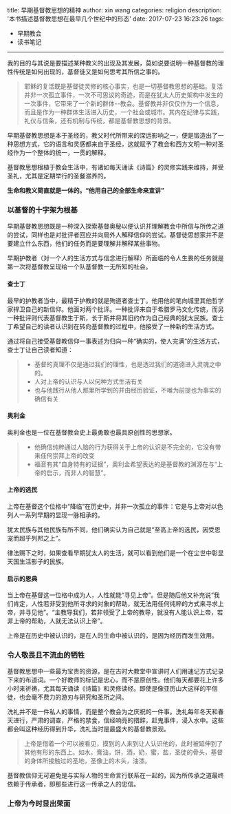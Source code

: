 title: 早期基督教思想的精神
author: xin wang
categories: religion
description: '本书描述基督教思想在最早几个世纪中的形态'
date: 2017-07-23 16:23:26
tags:
 - 早期教会
 - 读书笔记
---

我的目的与其说是要描述某种教义的出现及其发展，莫如说要说明一种基督教的理性传统是如何出现的，基督徒又是如何思考其所信之事的。

> 耶稣的复活既是基督徒灵修的核心事实，也是一切基督教思想的基础。复活并非一次孤立事件，一次不可思议的奇迹，而是在犹太人历史架构中发生的一次事件，它带来了一个新的群体--教会。基督教并非仅仅作为一个信息，而且是作为一种群体生活进入历史，一个社会或城市。其内在纪律与实践，礼仪与信条，还有机制与传统，都是基督教思想的背景。

早期基督教思想是本于圣经的，教父时代所带来的深远影响之一，便是锻造出了一种思想方式，它的语言和灵感都来自于圣经，这就赋予了教会和西方文明一种对圣经作为一个整体的统一，一贯的解释。

基督教思想根植于教会生活中，有诸如每天诵读《诗篇》的灵修实践来维持，并受圣礼，尤其是定期举行的圣餐滋养的。

**生命和教义简直就是一体的。“他用自己的全部生命来宣讲”**

### 以基督的十字架为根基
早期基督教思想既是一种深入探索基督奥秘以便认识并理解教会中所信与所传之道的尝试，同样也是对批评者回应并向局外人解释信仰的尝试。基督徒思想家并不是要建立什么东西，他们的任务而是要理解并解释某些事物。

早期护教者（对一个人的生活方式与信念进行解释）所面临的令人生畏的任务就是第一次将基督教呈现给一个队基督教一无所知的社会。

#### 查士丁
最早的护教者当中，最精于护教的就是殉道者查士丁。他用他的笔向城里其他哲学家捍卫自己的新信仰。他面对两个批评。一种批评来自于希腊罗马文化传统，而另一种批评则代表基督教生于斯，长于斯并将其旧约作为自己经典的犹太民族。查士丁希望自己的读者认识到在转向基督教的过程中，他接受了一种新的生活方式。

通过将自己接受基督教信仰一事表述为归向一种“确实的，使人完满”的生活方式，查士丁让自己读者知道：
> * 基督的真理不仅是通过我们的理性，也是透过我们的道德进入灵魂之中的。
> * 人对上帝的认识与人以何种方式生活有关
> * 也与他践行从他人那里所学到的并由经历验证，不唯为前提也为事实的确信有关


#### 奥利金
奥利金也是一位在基督教会史上最勇敢也最具原创性的思想家。
> * 他确信纯粹通过人脑的行为获得关于上帝的认识是不完全的，它没有带来任何崇拜上帝的改变
> * 福音有其“自身特有的证据”，奥利金希望表达的是基督教的渊源在与“上帝的启示，而非人的智慧”。

#### 上帝的选民
上帝在基督这个位格中“降临”在历史中，并非一次孤立的事件：它是与上帝对以色列人一系列早期的显现一脉相承的。

犹太民族与其他民族有所不同，他们确实认为自己就是“至高上帝的选民，因受恩宠而超乎列邦之上”。

律法赐下之时，如果查看早期犹太人的生活，就可以看到他们是一个在尘世中彰显天国生活影子的民族。

#### 启示的恩典
当上帝在基督这一位格中成为人，人性就能“寻见上帝”。但是随后他又补充说“我们肯定，人性若非受到他所寻求的对象的帮助，就无法用任何纯粹的方式来寻求上帝，并寻见他”。“主教导我们，若非领受了上帝的教导，就没有人能认识上帝，若非上帝的帮助，人就无法认识上帝”。

上帝是在历史中被认识的，是在人的生命中被认识的，是因为经历而发生效用。


### 令人敬畏且不流血的牺牲
基督教思想中一些最为宝贵的资源，是在古时大教堂中宣讲时人们用速记方式记录下来的布道词。一个好教师的标记是忠心，而不是原创性。他们每天都要花上许多小时来祈祷，尤其每天诵读《诗篇》和灵修读经。即使是像亚历山大这样的平信徒，也会毫不费力的游刃与研究和圣所之间。

洗礼并不是一件私人的事情，而是整个教会为之庆祝的一件事。洗礼每年冬天和春天进行，严肃的调查，严格的禁食，信经响亮的措辞，赶鬼事件，浸入水中。这些都会叫这种经历得到升华，洗礼当时是最盛大的基督教景观。

> 上帝是借着一个可以被看见，摸到的人来到让人认识他的，此时被延伸到了其他有形的东西上。如水，膏油，饼，酒，奶，蜜，盐，圣徒的骨头，基督的身体所接触过的圣地，圣像上的木头，油漆。

基督教信仰无可避免是与实际人物的生命言行联系在一起的，因为所传承之道最终依赖于传承者，即那些进行这一传承之人的忠信。

### 上帝为今时显出荣面

